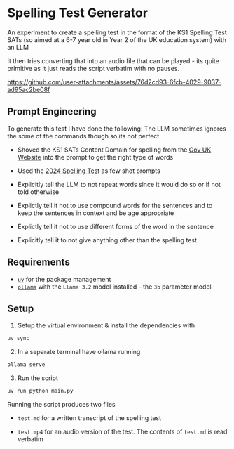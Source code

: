 # Spelling Test Generator 

An experiment to create a spelling test in the format of the KS1 Spelling Test SATs (so aimed at a 6-7 year old in Year 2 of the UK education system) with an LLM

It then tries converting that into an audio file that can be played - its quite primitive as it just reads the script verbatim with no pauses.


https://github.com/user-attachments/assets/76d2cd93-6fcb-4029-9037-ad95ac2be08f



## Prompt Engineering
To generate this test I have done the following: The LLM sometimes ignores the some of the commands though so its not perfect.

- Shoved the KS1 SATs Content Domain for spelling from the [Gov UK Website](https://www.gov.uk/government/publications/key-stage-1-english-grammar-punctuation-and-spelling-test-framework/key-stage-1-english-grammar-punctuation-and-spelling-test-framework#content-domain) into the prompt to get the right type of words 

- Used the [2024 Spelling Test](https://assets.publishing.service.gov.uk/media/6655bd308f90ef31c23ebb28/STA248823e_2024_ks1_English_GPS_Administering_Paper1_spelling.pdf) as few shot prompts 

- Explicitly tell the LLM to not repeat words since it would do so or if not told otherwise 

- Explictly tell it not to use compound words for the sentences and to keep the sentences in context and be age appropriate

- Explictly tell it not to use different forms of the word in the sentence

- Explicitly tell it to not give anything other than the spelling test 

## Requirements 

- [`uv`](https://docs.astral.sh/uv/) for the package management
- [`ollama`](https://ollama.com/) with the `Llama 3.2` model installed - the `3b` parameter model

## Setup

1. Setup the virtual environment & install the dependencies with 

```bash
uv sync
```

2. In a separate terminal have ollama running 

```bash 
ollama serve 
``` 

3. Run the script 

```bash 
uv run python main.py
``` 

Running the script produces two files

- `test.md` for a written transcript of the spelling test 

- `test.mp4` for an audio version of the test. The contents of `test.md` is read verbatim
